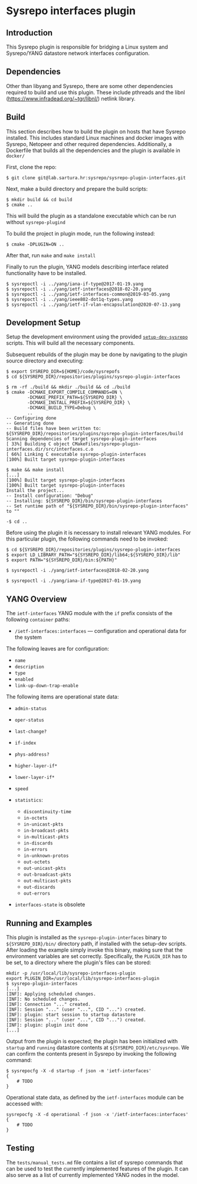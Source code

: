 # Sysrepo interfaces plugin

## Introduction

This Sysrepo plugin is responsible for bridging a Linux system and Sysrepo/YANG datastore network interfaces configuration.

## Dependencies

Other than libyang and Sysrepo, there are some other dependencies required to build and use this plugin.
These include pthreads and the libnl (https://www.infradead.org/~tgr/libnl/) netlink library.

## Build

This section describes how to build the plugin on hosts that have Sysrepo installed. This
includes standard Linux machines and docker images with Sysrepo, Netopeer and other required dependencies.
Additionally, a Dockerfile that builds all the dependencies and the plugin is available in `docker/`

First, clone the repo:
```
$ git clone git@lab.sartura.hr:sysrepo/sysrepo-plugin-interfaces.git
```

Next, make a build directory and prepare the build scripts:

```
$ mkdir build && cd build
$ cmake ..
```

This will build the plugin as a standalone executable which can be run without `sysrepo-plugind`

To build the project in plugin mode, run the following instead:

```
$ cmake -DPLUGIN=ON ..
```

After that, run `make` and `make install`

Finally to run the plugin, YANG models describing interface related functionality have to be installed.

```
$ sysrepoctl -i ../yang/iana-if-type@2017-01-19.yang
$ sysrepoctl -i ../yang/ietf-interfaces@2018-02-20.yang
$ sysrepoctl -i ../yang/ietf-interfaces-common@2019-03-05.yang
$ sysrepoctl -i ../yang/ieee802-dot1q-types.yang 
$ sysrepoctl -i ../yang/ietf-if-vlan-encapsulation@2020-07-13.yang
```

## Development Setup

Setup the development environment using the provided [`setup-dev-sysrepo`](https://github.com/sartura/setup-dev-sysrepo) scripts. This will build all the necessary components.

Subsequent rebuilds of the plugin may be done by navigating to the plugin source directory and executing:

```
$ export SYSREPO_DIR=${HOME}/code/sysrepofs
$ cd ${SYSREPO_DIR}/repositories/plugins/sysrepo-plugin-interfaces

$ rm -rf ./build && mkdir ./build && cd ./build
$ cmake -DCMAKE_EXPORT_COMPILE_COMMANDS=ON \
		-DCMAKE_PREFIX_PATH=${SYSREPO_DIR} \
		-DCMAKE_INSTALL_PREFIX=${SYSREPO_DIR} \
		-DCMAKE_BUILD_TYPE=Debug \
		..
-- Configuring done
-- Generating done
-- Build files have been written to: ${SYSREPO_DIR}/repositories/plugins/sysrepo-plugin-interfaces/build
Scanning dependencies of target sysrepo-plugin-interfaces
[ 33%] Building C object CMakeFiles/sysrepo-plugin-interfaces.dir/src/interfaces.c.o
[ 66%] Linking C executable sysrepo-plugin-interfaces
[100%] Built target sysrepo-plugin-interfaces

$ make && make install
[...]
[100%] Built target sysrepo-plugin-interfaces
[100%] Built target sysrepo-plugin-interfaces
Install the project...
-- Install configuration: "Debug"
-- Installing: ${SYSREPO_DIR}/bin/sysrepo-plugin-interfaces
-- Set runtime path of "${SYSREPO_DIR}/bin/sysrepo-plugin-interfaces" to ""

-$ cd ..
```

Before using the plugin it is necessary to install relevant YANG modules. For this particular plugin, the following commands need to be invoked:

```
$ cd ${SYSREPO_DIR}/repositories/plugins/sysrepo-plugin-interfaces
$ export LD_LIBRARY_PATH="${SYSREPO_DIR}/lib64;${SYSREPO_DIR}/lib"
$ export PATH="${SYSREPO_DIR}/bin:${PATH}"

$ sysrepoctl -i ./yang/ietf-interfaces@2018-02-20.yang

$ sysrepoctl -i ./yang/iana-if-type@2017-01-19.yang
```

## YANG Overview

The `ietf-interfaces` YANG module with the `if` prefix consists of the following `container` paths:

* `/ietf-interfaces:interfaces` — configuration and operational data for the system

The following leaves are for configuration:

* `name`
* `description`
* `type`
* `enabled`
* `link-up-down-trap-enable`

The following items are operational state data:

* `admin-status`
* `oper-status`
* `last-change?`
* `if-index`
* `phys-address?`
* `higher-layer-if*`
* `lower-layer-if*`
* `speed`
* `statistics`:


   -  `discontinuity-time`
   -  `in-octets`
   -  `in-unicast-pkts`
   -  `in-broadcast-pkts`
   -  `in-multicast-pkts`
   -  `in-discards`
   -  `in-errors`
   -  `in-unknown-protos`
   -  `out-octets`
   -  `out-unicast-pkts`
   -  `out-broadcast-pkts`
   -  `out-multicast-pkts`
   -  `out-discards`
   -  `out-errors`



* `interfaces-state` is obsolete

## Running and Examples

This plugin is installed as the `sysrepo-plugin-interfaces` binary to `${SYSREPO_DIR}/bin/` directory path, if installed with the setup-dev scripts.
After loading the example simply invoke this binary, making sure that the environment variables are set correctly.
Specifically, the `PLUGIN_DIR` has to be set, to a directory where the plugin's files can be stored:

```
mkdir -p /usr/local/lib/sysrepo-interfaces-plugin
export PLUGIN_DIR=/usr/local/lib/sysrepo-interfaces-plugin
$ sysrepo-plugin-interfaces
[...]
[INF]: Applying scheduled changes.
[INF]: No scheduled changes.
[INF]: Connection "..." created.
[INF]: Session "..." (user "...", CID "...") created.
[INF]: plugin: start session to startup datastore
[INF]: Session "..." (user "...", CID "...") created.
[INF]: plugin: plugin init done
[...]
```

Output from the plugin is expected; the plugin has been initialized with `startup` and `running` datastore contents at `${SYSREPO_DIR}/etc/sysrepo`. We can confirm the contents present in Sysrepo by invoking the following command:

```
$ sysrepocfg -X -d startup -f json -m 'ietf-interfaces'
{
	# TODO
}

```

Operational state data, as defined by the `ietf-interfaces` module can be accessed with:

```
sysrepocfg -X -d operational -f json -x '/ietf-interfaces:interfaces'
{
	# TODO
}
```

## Testing
The `tests/manual_tests.md` file contains a list of sysrepo commands that can be used to test
the currently implemented features of the plugin.
It can also serve as a list of currently implemented YANG nodes in the model.
